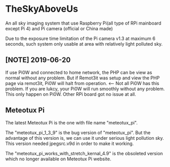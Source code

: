 # TheSkyAboveUs
An all sky imaging system that use Raspberry Pi(all type of RPi mainboard except Pi 4) and Pi camera (official or China made)

Due to the exposure time limitation of the Pi camera v1.3 at maximum 6 seconds, such system only usable at area with relatively light polluted sky.

[NOTE] 2019-06-20
-
If use Pi0W and connected to home network, the PHP can be view as normal without any problem.
But if Remot3it was setup and view the PHP page via remot3it, Pi0W will halt from operation. <-- Not all Pi0W has this problem. If you are lukcy, your Pi0W will run smoothly without any problem.
This only happen on Pi0W. Other RPi board got no issue at all.

Meteotux Pi
-
The latest Meteotux Pi is the one with file name "meteotux_pi".

The "meteotux_pi_1_3_9" is the bug version of "meteotux_pi". But the advantage of this version is, we can use it under serious light pollution sky. This version needed jpegsrc.v9d in order to make it working.

The "meteotux_pi_works_with_stretch_kernal_4.9" is the obsoleted version which no longer available on Meteotux Pi website.
